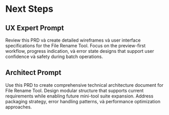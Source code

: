 # Next Steps

## UX Expert Prompt
Review this PRD và create detailed wireframes và user interface specifications for the File Rename Tool. Focus on the preview-first workflow, progress indication, và error state designs that support user confidence và safety during batch operations.

## Architect Prompt
Use this PRD to create comprehensive technical architecture document for File Rename Tool. Design modular structure that supports current requirements while enabling future mini-tool suite expansion. Address packaging strategy, error handling patterns, và performance optimization approaches.